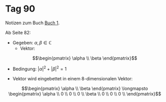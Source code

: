 # Tag 90

Notizen zum Buch [Buch 1](../Buch1.md).

Ab Seite 82:
* Gegeben: $\alpha, \beta \in \mathbb{C}$
  - Vektor:
```math
\begin{pmatrix}
\alpha \\
\beta
\end{pmatrix}
```
  - Bedingung: $|\alpha|^{2} + |\beta|^{2} = 1$

* Vektor wird eingebettet in einem 8-dimensionalen Vektor:
```math
\begin{pmatrix}
\alpha \\
\beta
\end{pmatrix}
\longmapsto
\begin{pmatrix}
\alpha \\
0 \\
0 \\
0 \\
\beta \\
0 \\
0 \\
0 \\
\end{pmatrix}
```
